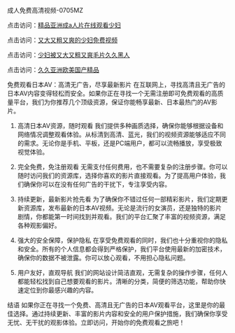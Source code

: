 
成人免费高清视频-0705MZ

点击访问：<a href="https://heiliao2dmwwy.pages.dev">精品亚洲成a人片在线观看少妇</a>

点击访问：<a href="https://heiliaoll4qsx.pages.dev">又大又粗又爽的少妇免费视频</a>

点击访问：<a href="https://heiliaowzu4ur.pages.dev">少妇被又大又粗又爽毛片久久黑人</a>

点击访问：<a href="https://heiliaozj3tjd.pages.dev">久久亚洲欧美国产精品</a>



免费观看日本AV：高清无广告，尽享最新影片
在互联网上，寻找高清且无广告的日本AV内容变得轻松而安全。如果你正在寻找一个无需注册即可免费观看的高质量平台，我们为你推荐几个顶级资源，保证你能畅享最新、日本最热门的AV影片。

1. 高清日本AV资源，随时观看
我们提供多种画质选择，确保你能够根据设备和网络情况调整观看体验。从标清到高清、蓝光，我们的视频资源能够适应不同的需求。无论你是手机、平板，还是PC端用户，都可以流畅播放，享受极致视觉体验。

2. 完全免费，免注册观看
无需支付任何费用，也不需要复杂的注册步骤。你可以随时访问我们的资源库，选择你喜欢的影片直接观看。为了提高用户体验，我们确保你可以在没有任何广告的干扰下，专注享受内容。

3. 持续更新，最新影片抢先看
为了确保你不错过任何一部精彩影片，我们定期更新资源库，发布最新的日本AV视频。无论是流行的女演员，还是独特的影片剧情，你都能第一时间找到并观看。我们的平台汇聚了丰富的视频资源，满足各种观影偏好。

4. 强大的安全保障，保护隐私
在享受免费观看的同时，我们也十分重视你的隐私和安全。所有的个人信息都会得到严格保护，我们平台使用最新的加密技术，确保你的数据不被泄露。你可以放心观看，不用担心隐私问题。

5. 用户友好，直观导航
我们的网站设计简洁直观，无需复杂的操作步骤，任何人都能轻松找到自己想要观看的影片。清晰的分类，简便的筛选功能，帮助你快速定位到你最感兴趣的内容。

结语
如果你正在寻找一个免费、高清且无广告的日本AV观看平台，这里是你的最佳选择。通过持续更新、丰富的影片内容和安全的用户保护措施，我们确保你享受无忧、无干扰的观影体验。立即访问，开始你的免费观看之旅吧！






<span style="display:none;">[Canonical link](  ）</span>
